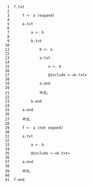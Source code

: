      1	f.txt
     2	
     3	    f <- a (expand)
     4	
     5	    a.txt
     6	
     7	        a <- b
     8	
     9	        b.txt
    10	
    11	            b <- a
    12	
    13	            a.txt
    14	
    15	                a <- b
    16	
    17	                @include <-=b.txt=
    18	
    19	            a.end
    20	
    21	            中文。
    22	
    23	        b.end
    24	
    25	    a.end
    26	
    27	    中文。
    28	
    29	    f <- a (not expand)
    30	
    31	    a.txt
    32	
    33	        a <- b
    34	
    35	        @include <-=b.txt=
    36	
    37	    a.end
    38	
    39	    中文。
    40	
    41	f.end
